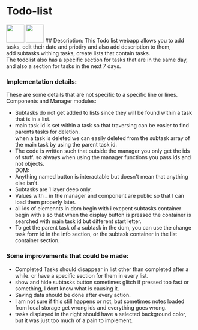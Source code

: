 # Todo-list
<img src="https://github.com/MisharyD/todo-list/edit/main/appImage1.png" width="48">
<img src="https://github.com/MisharyD/todo-list/edit/main/appImage2.png" width="48">
## Description:
This Todo list webapp allows you to add tasks, edit their date and priotiry and also add description to them, <br>
add subtasks withing tasks, create lists that contain tasks.<br>
The todolist also has a specific section for tasks that are in the same day, and also a section for tasks in the next 7 days.<br>

### Implementation details:
These are some details that are not specific to a specific line or lines.<br>
Components and Manager modules: 
- Subtasks do not get added to lists since they will be found within a task that is in a list.<br>
- main task Id is set within a task so that traversing can be easier to find parents tasks for deletion.<br>
when a task is deleted we can easily deleted from the subtask array of the main task by using the parent task id.<br>
- The code is written such that outside the manager you only get the ids of stuff. so always when using the manager functions you pass ids and not objects.<br>
DOM:<br>
- Anything named button is interactable but doesn't mean that anything else isn't.<br>
- Subtasks are 1 layer deep only.<br>
- Values with _ in the manager and component are public so that I can load them properly later.<br>
- all ids of elemennts in dom begin with i excpent subtasks container begin with s so that  when the display button is pressed the container is searched with main task id but different start letter.<br>
- To get the parent task of a subtask in the dom,  you can use the change task form id in the info section, or the subtask container in the list container section.<br>
### Some improvements that could be made:
- Completed Tasks should disappear in list other than completed after a while. or have a specific section for them in every list.<br>
- show and hide subtasks button sometimes glitch if pressed too fast or something, I dont know what is causing it.<br>
- Saving data should be done after every action.<br>
- I am not sure if this still happens or not, but sometimes notes loaded from local storage get wrong ids and everything goes wrong.<br>
- tasks displayed in the right should have a selected background color, but it was just too much of a pain to implement.

